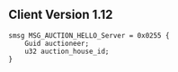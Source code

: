 ## Client Version 1.12

```rust,ignore
smsg MSG_AUCTION_HELLO_Server = 0x0255 {
    Guid auctioneer;    
    u32 auction_house_id;    
}

```
